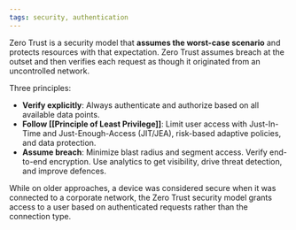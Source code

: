 ```yaml
---
tags: security, authentication
---
```


Zero Trust is a security model that **assumes the worst-case scenario** and protects resources with that expectation. Zero Trust assumes breach at the outset and then verifies each request as though it originated from an uncontrolled network.

Three principles:

- **Verify explicitly**: Always authenticate and authorize based on all available data points.
- **Follow [[Principle of Least Privilege]]**: Limit user access with Just-In-Time and Just-Enough-Access (JIT/JEA), risk-based adaptive policies, and data protection.
- **Assume breach**: Minimize blast radius and segment access. Verify end-to-end encryption. Use analytics to get visibility, drive threat detection, and improve defences.

While on older approaches, a device was considered secure when it was connected to a corporate network, the Zero Trust security model grants access to a user based on authenticated requests rather than the connection type.
